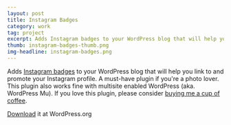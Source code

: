 ```yaml
---
layout: post
title: Instagram Badges
category: work
tag: project
excerpt: Adds Instagram badges to your WordPress blog that will help you link to and promote your Instagram profile.
thumb: instagram-badges-thumb.png
img-headline: instagram-badges.png
---
```


<div class=txt>
<p>Adds <a href="http://blog.instagram.com/post/36222022872/introducing-instagram-badges">Instagram badges</a> to your WordPress blog that will help you link to and promote your Instagram profile. A must-have plugin if you're a photo lover. This plugin also works fine with multisite enabled WordPress (aka. WordPress Mu). If you love this plugin, please consider <a href="{{ site.donate }}">buying me a cup of coffee</a>.</p>

<p class=download><a href="http://wordpress.org/extend/plugins/instagram-badges/">Download</a> it at WordPress.org</p>
</div>